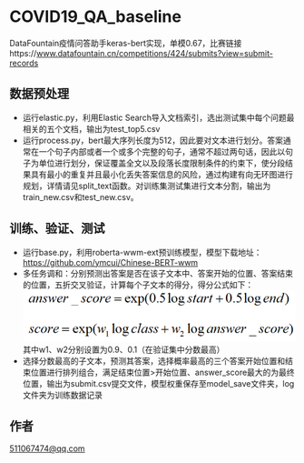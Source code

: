 # COVID19_QA_baseline
DataFountain疫情问答助手keras-bert实现，单模0.67，比赛链接https://www.datafountain.cn/competitions/424/submits?view=submit-records
## 数据预处理
* 运行elastic.py，利用Elastic Search导入文档索引，选出测试集中每个问题最相关的五个文档，输出为test_top5.csv  
* 运行process.py，bert最大序列长度为512，因此要对文本进行划分。答案通常在一个句子内部或者一个或多个完整的句子，通常不超过两句话，因此以句子为单位进行划分，保证覆盖全文以及段落长度限制条件的约束下，使分段结果具有最小的重复并且最小化丢失答案信息的风险，通过构建有向无环图进行规划，详情请见split_text函数。对训练集测试集进行文本分割，输出为train_new.csv和test_new.csv。
## 训练、验证、测试
* 运行base.py，利用roberta-wwm-ext预训练模型，模型下载地址：https://github.com/ymcui/Chinese-BERT-wwm  
* 多任务调和：分别预测出答案是否在该子文本中、答案开始的位置、答案结束的位置，五折交叉验证，计算每个子文本的得分，得分公式如下：  
![image](https://github.com/LHT-Curry/COVID19_QA_baseline/blob/master/score.png)  
其中w1、w2分别设置为0.9、0.1（在验证集中分数最高）  
* 选择分数最高的子文本，预测其答案，选择概率最高的三个答案开始位置和结束位置进行排列组合，满足结束位置>开始位置、answer_score最大的为最终位置，输出为submit.csv提交文件，模型权重保存至model_save文件夹，log文件夹为训练数据记录  
## 作者
511067474@qq.com
